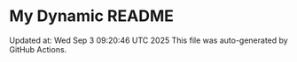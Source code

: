 # My Dynamic README
Updated at: Wed Sep  3 09:20:46 UTC 2025
This file was auto-generated by GitHub Actions.
